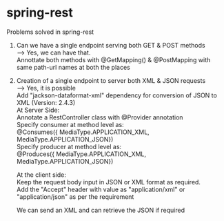 # spring-rest
Problems solved in spring-rest

1. Can we have a single endpoint serving both GET & POST methods <br />
-->	Yes, we can have that. <br />
	Annottate both methods with @GetMapping() & @PostMapping with same path-url names at both the places <br />
	
2. Creation of a single endpoint to server both XML & JSON requests<br />
-->	Yes, it is possible <br />
	Add "jackson-dataformat-xml" dependency for conversion of JSON to XML (Version: 2.4.3) <br />
	At Server Side: <br />
		Annotate a RestController class with @Provider annotation  <br />
		Specify consumer at method level as:  <br />
			@Consumes({ MediaType.APPLICATION_XML, MediaType.APPLICATION_JSON})  <br />
		Specify producer at method level as: <br />
			@Produces({ MediaType.APPLICATION_XML, MediaType.APPLICATION_JSON})  <br />
			
	At the client side: <br />
		Keep the request body input in JSON or XML format as required.  <br />
		Add the "Accept" header with value as "application/xml" or "application/json" as per the requirement  <br />
		
	We can send an XML and can retrieve the JSON if required  <br />
